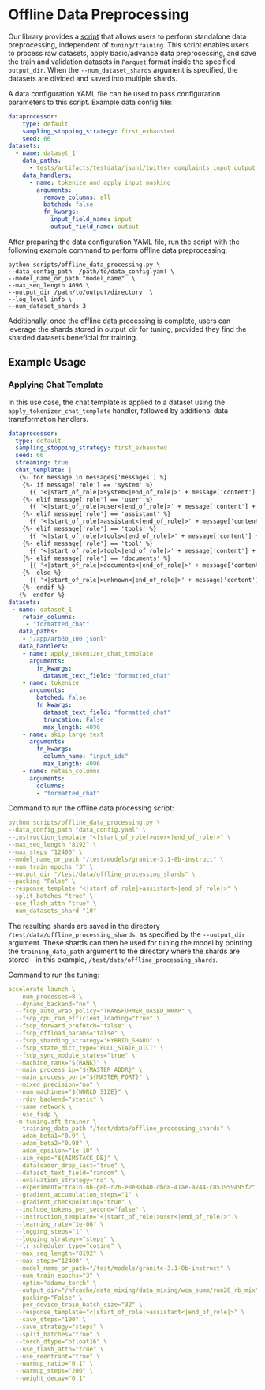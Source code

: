 # Offline Data Preprocessing

Our library provides a [script](../scripts/offline_data_processing.py) that allows users to perform standalone data preprocessing, independent of `tuning/training`. This script enables users to process raw datasets, apply basic/advance data preprocessing, and save the train and validation datasets in `Parquet` format inside the specified `output_dir`. When the `--num_dataset_shards` argument is specified, the datasets are divided and saved into multiple shards.

A data configuration YAML file can be used to pass configuration parameters to this script. Example data config file:

```yaml
dataprocessor:
    type: default
    sampling_stopping_strategy: first_exhausted
    seed: 66
datasets:
  - name: dataset_1
    data_paths:
      - tests/artifacts/testdata/jsonl/twitter_complaints_input_output.jsonl
    data_handlers:
      - name: tokenize_and_apply_input_masking
        arguments:
          remove_columns: all
          batched: false
          fn_kwargs:
            input_field_name: input
            output_field_name: output
```

After preparing the data configuration YAML file, run the script with the following example command to perform offline data preprocessing:   

```
python scripts/offline_data_processing.py \
--data_config_path  /path/to/data_config.yaml \
--model_name_or_path "model_name"  \
--max_seq_length 4096 \
--output_dir /path/to/output/directory  \
--log_level info \
--num_dataset_shards 3
```

Additionally, once the offline data processing is complete, users can leverage the shards stored in output_dir for tuning, provided they find the sharded datasets beneficial for training.

## Example Usage
### Applying Chat Template

In this use case, the chat template is applied to a dataset using the `apply_tokenizer_chat_template` handler, followed by additional data transformation handlers. 

```yaml
dataprocessor:
  type: default
  sampling_stopping_strategy: first_exhausted
  seed: 66
  streaming: true
  chat_template: |
   {%- for message in messages['messages'] %}
    {%- if message['role'] == 'system' %}
      {{ '<|start_of_role|>system<|end_of_role|>' + message['content'] + '<|end_of_text|>\n' }}
    {%- elif message['role'] == 'user' %}
      {{ '<|start_of_role|>user<|end_of_role|>' + message['content'] + '<|end_of_text|>\n' }}
    {%- elif message['role'] == 'assistant' %}
      {{ '<|start_of_role|>assistant<|end_of_role|>' + message['content'] + '<|end_of_text|>\n' }}
    {%- elif message['role'] == 'tools' %}
      {{ '<|start_of_role|>tools<|end_of_role|>' + message['content'] + '<|end_of_text|>\n' }}
    {%- elif message['role'] == 'tool' %}
      {{ '<|start_of_role|>tool<|end_of_role|>' + message['content'] + '<|end_of_text|>\n' }}
    {%- elif message['role'] == 'documents' %}
      {{ '<|start_of_role|>documents<|end_of_role|>' + message['content'] + '<|end_of_text|>\n' }}
    {%- else %}
      {{ '<|start_of_role|>unknown<|end_of_role|>' + message['content'] + '<|end_of_text|>\n' }} 
    {%- endif %}
   {%- endfor %}
datasets:
 - name: dataset_1
    retain_columns:
     - "formatted_chat"
   data_paths:
    - "/app/arb30_100.jsonl"
   data_handlers:
    - name: apply_tokenizer_chat_template
      arguments:
        fn_kwargs:
          dataset_text_field: "formatted_chat"
    - name: tokenize
      arguments:
        batched: false
        fn_kwargs:
          dataset_text_field: "formatted_chat"
          truncation: False
          max_length: 4096
    - name: skip_large_text
      arguments:
        fn_kwargs:
          column_name: "input_ids"
          max_length: 4096
    - name: retain_columns
      arguments:
        columns:
        - "formatted_chat"
```

Command to run the offline data processing script:

```yaml
python scripts/offline_data_processing.py \
--data_config_path "data_config.yaml" \
--instruction_template "<|start_of_role|>user<|end_of_role|>" \
--max_seq_length "8192" \
--max_steps "12400" \
--model_name_or_path "/test/models/granite-3.1-8b-instruct" \
--num_train_epochs "3" \
--output_dir "/test/data/offline_processing_shards" \
--packing "False" \
--response_template "<|start_of_role|>assistant<|end_of_role|>" \
--split_batches "true" \
--use_flash_attn "true" \
--num_datasets_shard "10"
```

The resulting shards are saved in the directory `/test/data/offline_processing_shards`, as specified by the `--output_dir` argument. These shards can then be used for tuning the model by pointing the `training_data_path` argument to the directory where the shards are stored—in this example, 
`/test/data/offline_processing_shards`.

Command to run the tuning:

```yaml
accelerate launch \
  --num_processes=8 \
  --dynamo_backend="no" \
  --fsdp_auto_wrap_policy="TRANSFORMER_BASED_WRAP" \
  --fsdp_cpu_ram_efficient_loading="true" \
  --fsdp_forward_prefetch="false" \
  --fsdp_offload_params="false" \
  --fsdp_sharding_strategy="HYBRID_SHARD" \
  --fsdp_state_dict_type="FULL_STATE_DICT" \
  --fsdp_sync_module_states="true" \
  --machine_rank="${RANK}" \
  --main_process_ip="${MASTER_ADDR}" \
  --main_process_port="${MASTER_PORT}" \
  --mixed_precision="no" \
  --num_machines="${WORLD_SIZE}" \
  --rdzv_backend="static" \
  --same_network \
  --use_fsdp \
  -m tuning.sft_trainer \
  --training_data_path "/test/data/offline_processing_shards" \
  --adam_beta1="0.9" \
  --adam_beta2="0.98" \
  --adam_epsilon="1e-10" \
  --aim_repo="${AIMSTACK_DB}" \
  --dataloader_drop_last="true" \
  --dataset_text_field="random" \
  --evaluation_strategy="no" \
  --experiment="train-nb-g8b-r26-e0e88b40-dbd8-41ae-a744-c853959495f2" \
  --gradient_accumulation_steps="1" \
  --gradient_checkpointing="true" \
  --include_tokens_per_second="false" \
  --instruction_template="<|start_of_role|>user<|end_of_role|>" \
  --learning_rate="1e-06" \
  --logging_steps="1" \
  --logging_strategy="steps" \
  --lr_scheduler_type="cosine" \
  --max_seq_length="8192" \
  --max_steps="12400" \
  --model_name_or_path="/test/models/granite-3.1-8b-instruct" \
  --num_train_epochs="3" \
  --optim="adamw_torch" \
  --output_dir="/hfcache/data_mixing/data_mixing/wca_summ/run26_rb_mix" \
  --packing="False" \
  --per_device_train_batch_size="32" \
  --response_template="<|start_of_role|>assistant<|end_of_role|>" \
  --save_steps="100" \
  --save_strategy="steps" \
  --split_batches="true" \
  --torch_dtype="bfloat16" \
  --use_flash_attn="true" \
  --use_reentrant="true" \
  --warmup_ratio="0.1" \
  --warmup_steps="200" \
  --weight_decay="0.1"
```